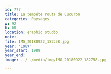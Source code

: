 ```yaml
---
id: 777
title: La tempéte route de Cucuron
categories: Paysages
w: 92
h: 60
location: graphic studio
note:
file: IMG_20180922_182758.jpg
year: '1989'
year_start: 1989
year_end:
image: ../../media/img/IMG_20180922_182758.jpg

---
```

